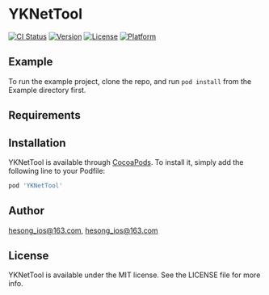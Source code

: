 # YKNetTool

[![CI Status](https://img.shields.io/travis/hesong_ios@163.com/YKNetTool.svg?style=flat)](https://travis-ci.org/hesong_ios@163.com/YKNetTool)
[![Version](https://img.shields.io/cocoapods/v/YKNetTool.svg?style=flat)](https://cocoapods.org/pods/YKNetTool)
[![License](https://img.shields.io/cocoapods/l/YKNetTool.svg?style=flat)](https://cocoapods.org/pods/YKNetTool)
[![Platform](https://img.shields.io/cocoapods/p/YKNetTool.svg?style=flat)](https://cocoapods.org/pods/YKNetTool)

## Example

To run the example project, clone the repo, and run `pod install` from the Example directory first.

## Requirements

## Installation

YKNetTool is available through [CocoaPods](https://cocoapods.org). To install
it, simply add the following line to your Podfile:

```ruby
pod 'YKNetTool'
```

## Author

hesong_ios@163.com, hesong_ios@163.com

## License

YKNetTool is available under the MIT license. See the LICENSE file for more info.
